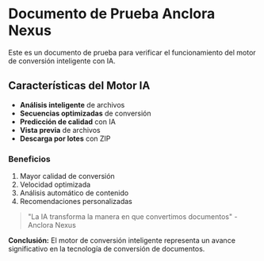 # Documento de Prueba Anclora Nexus

Este es un documento de prueba para verificar el funcionamiento del motor de conversión inteligente con IA.

## Características del Motor IA

- **Análisis inteligente** de archivos
- **Secuencias optimizadas** de conversión
- **Predicción de calidad** con IA
- **Vista previa** de archivos
- **Descarga por lotes** con ZIP

### Beneficios

1. Mayor calidad de conversión
2. Velocidad optimizada
3. Análisis automático de contenido
4. Recomendaciones personalizadas

> "La IA transforma la manera en que convertimos documentos" - Anclora Nexus

**Conclusión:** El motor de conversión inteligente representa un avance significativo en la tecnología de conversión de documentos.

